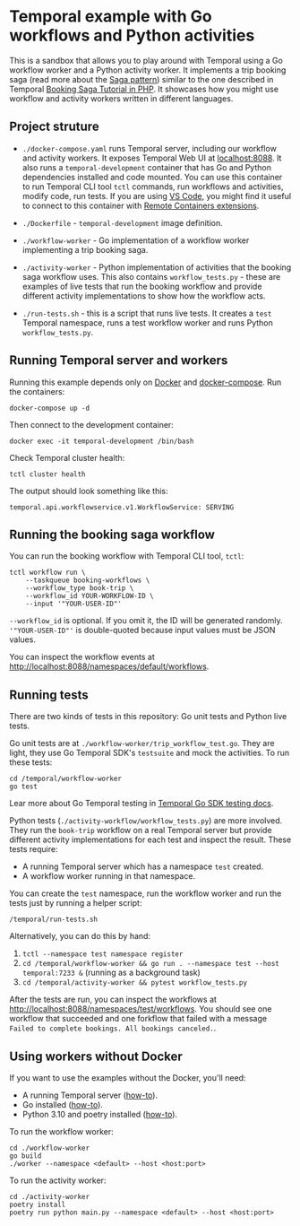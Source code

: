 # Temporal example with Go workflows and Python activities

This is a sandbox that allows you to play around with Temporal using a Go workflow worker and a Python activity worker. It implements a trip booking saga (read more about the [Saga pattern](https://microservices.io/patterns/data/saga.html)) similar to the one described in Temporal [Booking Saga Tutorial in PHP](https://docs.temporal.io/docs/php/booking-saga-tutorial/). It showcases how you might use workflow and activity workers written in different languages.

## Project struture

* `./docker-compose.yaml` runs Temporal server, including our workflow and activity workers. It exposes Temporal Web UI at [localhost:8088](http://localhost:8088). It also runs a `temporal-development` container that has Go and Python dependencies installed and code mounted. You can use this container to run Temporal CLI tool `tctl` commands, run workflows and activities, modify code, run tests. If you are using [VS Code](https://code.visualstudio.com/), you might find it useful to connect to this container with [Remote Containers extensions](https://marketplace.visualstudio.com/items?itemName=ms-vscode-remote.remote-containers).

* `./Dockerfile` - `temporal-development` image definition.

* `./workflow-worker` - Go implementation of a workflow worker implementing a trip booking saga.

* `./activity-worker` - Python implementation of activities that the booking saga workflow uses. This also contains `workflow_tests.py` - these are examples of live tests that run the booking workflow and provide different activity implementations to show how the workflow acts.

* `./run-tests.sh` - this is a script that runs live tests. It creates a `test` Temporal namespace, runs a test workflow worker and runs Python `workflow_tests.py`.

## Running Temporal server and workers

Running this example depends only on [Docker](https://docs.docker.com/) and [docker-compose](https://docs.docker.com/compose/). Run the containers:

```docker-compose up -d```

Then connect to the development container:

```
docker exec -it temporal-development /bin/bash
```

Check Temporal cluster health:

```
tctl cluster health
```

The output should look something like this:

```
temporal.api.workflowservice.v1.WorkflowService: SERVING
```

## Running the booking saga workflow

You can run the booking workflow with Temporal CLI tool, `tctl`:

```
tctl workflow run \
    --taskqueue booking-workflows \
    --workflow_type book-trip \
    --workflow_id YOUR-WORKFLOW-ID \
    --input '"YOUR-USER-ID"'

```

`--workflow_id` is optional. If you omit it, the ID will be generated randomly. `'"YOUR-USER-ID"'` is double-quoted because input values must be JSON values.

You can inspect the workflow events at [http://localhost:8088/namespaces/default/workflows]().

## Running tests

There are two kinds of tests in this repository: Go unit tests and Python live tests.

Go unit tests are at `./workflow-worker/trip_workflow_test.go`. They are light, they use Go Temporal SDK's `testsuite` and mock the activities. To run these tests:

```
cd /temporal/workflow-worker
go test
```

Lear more about Go Temporal testing in [Temporal Go SDK testing docs](https://docs.temporal.io/docs/go/how-to-test-workflow-definitions-in-go).

Python tests (`./activity-workflow/workflow_tests.py`) are more involved. They run the `book-trip` workflow on a real Temporal server but provide different activity implementations for each test and inspect the result. These tests require:

* A running Temporal server which has a namespace `test` created.
* A workflow worker running in that namespace.

You can create the `test` namespace, run the workflow worker and run the tests just by running a helper script:

```
/temporal/run-tests.sh
```

 Alternatively, you can do this by hand:

1. `tctl --namespace test namespace register`
2. `cd /temporal/workflow-worker && go run . --namespace test --host temporal:7233 &` (running as a background task)
3. `cd /temporal/activity-worker && pytest workflow_tests.py`

After the tests are run, you can inspect the workflows at [http://localhost:8088/namespaces/test/workflows](). You should see one workflow that succeeded and one forkflow that failed with a message `Failed to complete bookings. All bookings canceled.`.

## Using workers without Docker

If you want to use the examples without the Docker, you'll need:

* A running Temporal server ([how-to](https://docs.temporal.io/docs/clusters/quick-install)).
* Go installed ([how-to](https://go.dev/doc/install)).
* Python 3.10 and poetry installed ([how-to](https://python-poetry.org/docs/)).

To run the workflow worker:

```
cd ./workflow-worker
go build
./worker --namespace <default> --host <host:port>
```

To run the activity worker:

```
cd ./activity-worker
poetry install
poetry run python main.py --namespace <default> --host <host:port>
```